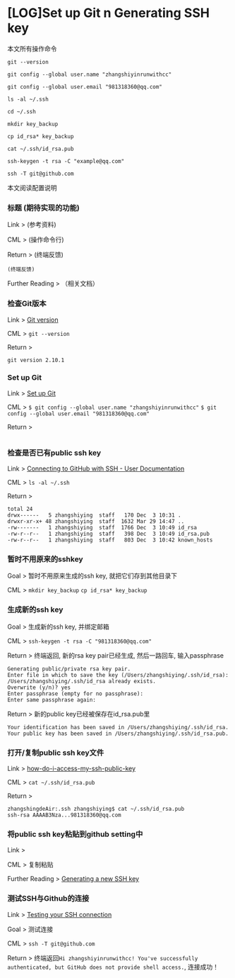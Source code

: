 
# [LOG]Set up Git n Generating SSH key
本文所有操作命令

`git --version`

`git config --global user.name "zhangshiyinrunwithcc"`

`git config --global user.email "981318360@qq.com"`

`ls -al ~/.ssh`

`cd ~/.ssh`

`mkdir key_backup` 

`cp id_rsa* key_backup`

`cat ~/.ssh/id_rsa.pub`

`ssh-keygen -t rsa -C "example@qq.com"`

`ssh -T git@github.com`

本文阅读配置说明

### 标题 (期待实现的功能)

Link > (参考资料)

CML > (操作命令行)

Return > (终端反馈)
```
(终端反馈)
```

Further Reading > （相关文档）

### 检查Git版本
Link > [Git version](https://help.github.com/articles/set-up-git/)

CML > `git --version`

Return > 
```
git version 2.10.1
```


### Set up Git

Link > [Set up Git](https://help.github.com/articles/set-up-git/)

CML > `$ git config --global user.name "zhangshiyinrunwithcc"` `$ git config --global user.email "981318360@qq.com"`

Return > 
```

```

### 检查是否已有public ssh key

Link > [Connecting to GitHub with SSH - User Documentation](https://help.github.com/articles/connecting-to-github-with-ssh/)

CML > `ls -al ~/.ssh`

Return > 
```
total 24
drwx------   5 zhangshiying  staff   170 Dec  3 10:31 .
drwxr-xr-x+ 48 zhangshiying  staff  1632 Mar 29 14:47 ..
-rw-------   1 zhangshiying  staff  1766 Dec  3 10:49 id_rsa
-rw-r--r--   1 zhangshiying  staff   398 Dec  3 10:49 id_rsa.pub
-rw-r--r--   1 zhangshiying  staff   803 Dec  3 10:42 known_hosts
```

### 暂时不用原来的sshkey

Goal > 暂时不用原来生成的ssh key, 就把它们存到其他目录下

CML > `mkdir key_backup` `cp id_rsa* key_backup`

### 生成新的ssh key
Goal > 生成新的ssh key, 并绑定邮箱

CML > `ssh-keygen -t rsa -C "981318360@qq.com"`

Return > 终端返回, 新的rsa key pair已经生成, 然后一路回车, 输入passphrase
```
Generating public/private rsa key pair.
Enter file in which to save the key (/Users/zhangshiying/.ssh/id_rsa):
/Users/zhangshiying/.ssh/id_rsa already exists.
Overwrite (y/n)? yes
Enter passphrase (empty for no passphrase):
Enter same passphrase again:
```

Return > 新的public key已经被保存在id_rsa.pub里
```
Your identification has been saved in /Users/zhangshiying/.ssh/id_rsa.
Your public key has been saved in /Users/zhangshiying/.ssh/id_rsa.pub.
```

### 打开/复制public ssh key文件

Link > [how-do-i-access-my-ssh-public-key](http://stackoverflow.com/questions/3828164/how-do-i-access-my-ssh-public-key)

CML > `cat ~/.ssh/id_rsa.pub`

Return > 
```
zhangshingdeAir:.ssh zhangshiying$ cat ~/.ssh/id_rsa.pub
ssh-rsa AAAAB3Nza...981318360@qq.com
```

### 将public ssh key粘贴到github setting中

Link > 

CML > 复制粘贴

Further Reading > [Generating a new SSH key](https://help.github.com/articles/generating-a-new-ssh-key-and-adding-it-to-the-ssh-agent/)

### 测试SSH与Github的连接

Link > [Testing your SSH connection](https://help.github.com/articles/testing-your-ssh-connection/)

Goal > 测试连接

CML > `ssh -T git@github.com`

Return > 终端返回`Hi zhangshiyinrunwithcc! You've successfully authenticated, but GitHub does not provide shell access.`, 连接成功！
